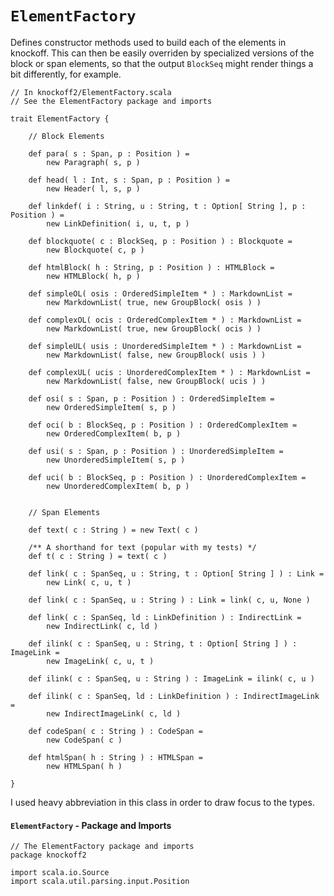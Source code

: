 `ElementFactory`
================

Defines constructor methods used to build each of the elements in knockoff. This
can then be easily overriden by specialized versions of the block or span elements,
so that the output `BlockSeq` might render things a bit differently, for example.

    // In knockoff2/ElementFactory.scala
    // See the ElementFactory package and imports
    
    trait ElementFactory {

        // Block Elements
        
        def para( s : Span, p : Position ) =
            new Paragraph( s, p )
        
        def head( l : Int, s : Span, p : Position ) =
            new Header( l, s, p )
        
        def linkdef( i : String, u : String, t : Option[ String ], p : Position ) =
            new LinkDefinition( i, u, t, p )
        
        def blockquote( c : BlockSeq, p : Position ) : Blockquote =
            new Blockquote( c, p )
        
        def htmlBlock( h : String, p : Position ) : HTMLBlock =
            new HTMLBlock( h, p )
        
        def simpleOL( osis : OrderedSimpleItem * ) : MarkdownList =
            new MarkdownList( true, new GroupBlock( osis ) )
        
        def complexOL( ocis : OrderedComplexItem * ) : MarkdownList =
            new MarkdownList( true, new GroupBlock( ocis ) )
        
        def simpleUL( usis : UnorderedSimpleItem * ) : MarkdownList =
            new MarkdownList( false, new GroupBlock( usis ) )

        def complexUL( ucis : UnorderedComplexItem * ) : MarkdownList =
            new MarkdownList( false, new GroupBlock( ucis ) )
        
        def osi( s : Span, p : Position ) : OrderedSimpleItem =
            new OrderedSimpleItem( s, p )
        
        def oci( b : BlockSeq, p : Position ) : OrderedComplexItem =
            new OrderedComplexItem( b, p )

        def usi( s : Span, p : Position ) : UnorderedSimpleItem =
            new UnorderedSimpleItem( s, p )

        def uci( b : BlockSeq, p : Position ) : UnorderedComplexItem =
            new UnorderedComplexItem( b, p )
        
        
        // Span Elements
        
        def text( c : String ) = new Text( c )
        
        /** A shorthand for text (popular with my tests) */
        def t( c : String ) = text( c )
        
        def link( c : SpanSeq, u : String, t : Option[ String ] ) : Link =
            new Link( c, u, t )
        
        def link( c : SpanSeq, u : String ) : Link = link( c, u, None )
        
        def link( c : SpanSeq, ld : LinkDefinition ) : IndirectLink =
            new IndirectLink( c, ld )
        
        def ilink( c : SpanSeq, u : String, t : Option[ String ] ) : ImageLink =
            new ImageLink( c, u, t )
        
        def ilink( c : SpanSeq, u : String ) : ImageLink = ilink( c, u )
        
        def ilink( c : SpanSeq, ld : LinkDefinition ) : IndirectImageLink =
            new IndirectImageLink( c, ld )
        
        def codeSpan( c : String ) : CodeSpan =
            new CodeSpan( c )
        
        def htmlSpan( h : String ) : HTMLSpan =
            new HTMLSpan( h )
        
    }

I used heavy abbreviation in this class in order to draw focus to the types.

#### `ElementFactory` - Package and Imports

    // The ElementFactory package and imports
    package knockoff2
    
    import scala.io.Source
    import scala.util.parsing.input.Position